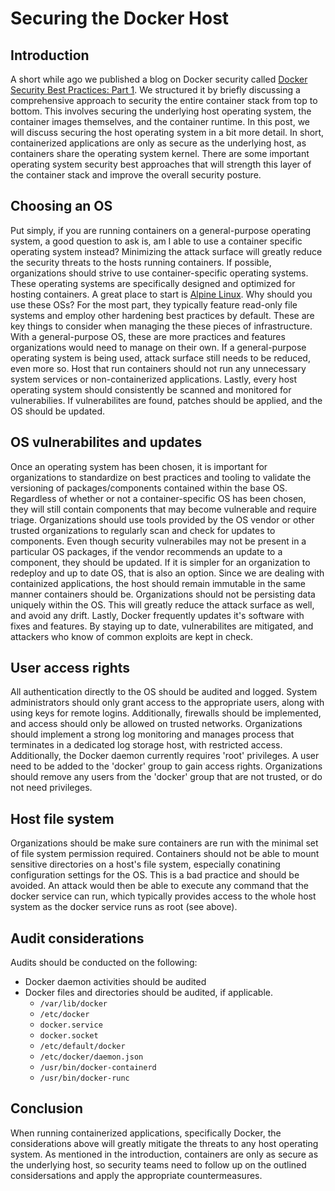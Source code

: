# Securing the Docker Host

## Introduction

A short while ago we published a blog on Docker security called [Docker Security Best Practices: Part 1](https://anchore.com/blog/docker-security-best-practices-part-1/). We structured it by briefly discussing a comprehensive approach to security the entire container stack from top to bottom. This involves securing the underlying host operating system, the container images themselves, and the container runtime. In this post, we will discuss securing the host operating system in a bit more detail. In short, containerized applications are only as secure as the underlying host, as containers share the operating system kernel. There are some important operating system security best approaches that will strength this layer of the container stack and improve the overall security posture.

## Choosing an OS

Put simply, if you are running containers on a general-purpose operating system, a good question to ask is, am I able to use a container specific operating system instead? Minimizing the attack surface will greatly reduce the security threats to the hosts running containers. If possible, organizations should strive to use container-specific operating systems. These operating systems are specifically designed and optimized for hosting containers. A great place to start is [Alpine Linux](https://alpinelinux.org/). Why should you use these OSs? For the most part, they typically feature read-only file systems and employ other hardening best practices by default. These are key things to consider when managing the these pieces of infrastructure. With a general-purpose OS, these are more practices and features organizations would need to manage on their own. If a general-purpose operating system is being used, attack surface still needs to be reduced, even more so. Host that run containers should not run any unnecessary system services or non-containerized applications. Lastly, every host operating system should consistently be scanned and monitored for vulnerabilies. If vulnerabilites are found, patches should be applied, and the OS should be updated. 

## OS vulnerabilites and updates

Once an operating system has been chosen, it is important for organizations to standardize on best practices and tooling to validate the versioning of packages/components contained within the base OS. Regardless of whether or not a container-specific OS has been chosen, they will still contain components that may become vulnerable and require triage. Organizations should use tools provided by the OS vendor or other trusted organizations to regularly scan and check for updates to components. Even though security vulnerabiles may not be present in a particular OS packages, if the vendor recommends an update to a component, they should be updated. If it is simpler for an organization to redeploy and up to date OS, that is also an option. Since we are dealing with containized applications, the host should remain immutable in the same manner containers should be. Organizations should not be persisting data uniquely within the OS. This will greatly reduce the attack surface as well, and avoid any drift. Lastly, Docker frequently updates it's software with fixes and features. By staying up to date, vulnerabilites are mitigated, and attackers who know of common exploits are kept in check.  

## User access rights

All authentication directly to the OS should be audited and logged. System administrators should only grant access to the appropriate users, along with using keys for remote logins. Additionally, firewalls should be implemented, and access should only be allowed on trusted networks. Organizations should implement a strong log monitoring and manages process that terminates in a dedicated log storage host, with restricted access. Additionally, the Docker daemon currently requires 'root' privileges. A user need to be added to the 'docker' group to gain access rights. Organizations should remove any users from the 'docker' group that are not trusted, or do not need privileges. 

## Host file system

Organizations should be make sure containers are run with the minimal set of file system permission required. Containers should not be able to mount sensitive directories on a host's file system, especially conatining configuration settings for the OS. This is a bad practice and should be avoided. An attack would then be able to execute any command that the docker service can run, which typically provides access to the whole host system as the docker service runs as root (see above).

## Audit considerations

Audits should be conducted on the following: 

- Docker daemon activities should be audited
- Docker files and directories should be audited, if applicable.
    - `/var/lib/docker`
    - `/etc/docker`
    - `docker.service`
    - `docker.socket`
    - `/etc/default/docker`
    - `/etc/docker/daemon.json`
    - `/usr/bin/docker-containerd`
    - `/usr/bin/docker-runc`

## Conclusion

When running containerized applications, specifically Docker, the considerations above will greatly mitigate the threats to any host operating system. As mentioned in the introduction, containers are only as secure as the underlying host, so security teams need to follow up on the outlined considersations and apply the appropriate countermeasures.

